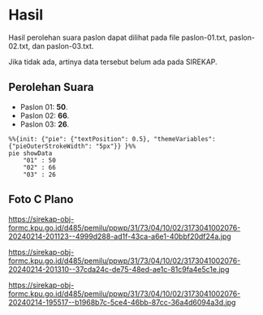 # Hasil

Hasil perolehan suara paslon dapat dilihat pada file paslon-01.txt, paslon-02.txt, dan paslon-03.txt.

Jika tidak ada, artinya data tersebut belum ada pada SIREKAP.

## Perolehan Suara

 * Paslon 01: **50**.
 * Paslon 02: **66**.
 * Paslon 03: **26**.

```mermaid
%%{init: {"pie": {"textPosition": 0.5}, "themeVariables": {"pieOuterStrokeWidth": "5px"}} }%%
pie showData
    "01" : 50
    "02" : 66
    "03" : 26
```
## Foto C Plano

https://sirekap-obj-formc.kpu.go.id/d485/pemilu/ppwp/31/73/04/10/02/3173041002076-20240214-201123--4999d288-ad1f-43ca-a6e1-40bbf20df24a.jpg

https://sirekap-obj-formc.kpu.go.id/d485/pemilu/ppwp/31/73/04/10/02/3173041002076-20240214-201310--37cda24c-de75-48ed-ae1c-81c9fa4e5c1e.jpg

https://sirekap-obj-formc.kpu.go.id/d485/pemilu/ppwp/31/73/04/10/02/3173041002076-20240214-195517--b1968b7c-5ce4-46bb-87cc-36a4d6094a3d.jpg
